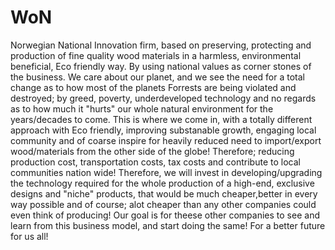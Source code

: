 # WoN
Norwegian National Innovation firm, based on preserving, protecting and production of fine quality wood materials in a harmless, environmental beneficial, Eco friendly way. By using national values as corner stones of the business. We care about our planet, and we see the need for a total change as to how most of the planets Forrests are being violated and destroyed; by greed, poverty, underdeveloped technology and no regards as to how much it "hurts" our whole natural environment for the years/decades to come. This is where we come in, with a totally different approach with Eco friendly, improving substanable growth, engaging local community and of coarse inspire for  heavily reduced need to  import/export wood/materials from the other side of the globe! Therefore; reducing production cost, transportation costs, tax costs and contribute to local communities nation wide! Therefore, we will invest in developing/upgrading  the technology required for the whole production of a high-end, exclusive designs and "niche" products, that would be much cheaper,better in every way possible and of course; alot cheaper than any other companies could  even think of producing! Our goal is for theese other companies to see and learn from this business model, and start doing the same!  For a better future for us all! 
